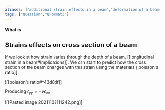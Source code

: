 ```yaml
---
aliases: ["additional strain effects in a beam","deformation of a beams cross section"]
tags: ["Question","QFormat3"]
---
```


#### What is
## Strains effects on cross section of a beam
If we look at how strain varies through the depth of a beam, [[longitudinal strain in a beam#Implications]]. We can start to predict how the cross section of the beam changes with this strain using the materials [[poisson's ratio]]:

![[poisson's ratio#^43d8df]]

Producing $\epsilon_{yy} = -v\epsilon_{xx}$

![[Pasted image 20211108111242.png]]
